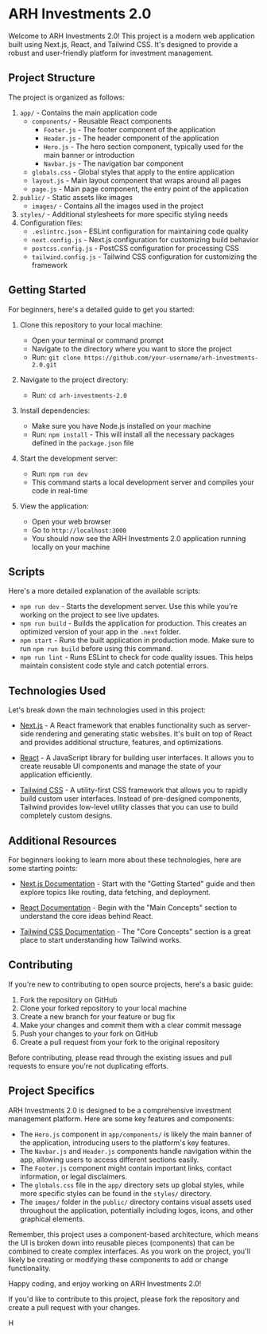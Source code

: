 # ARH Investments 2.0

Welcome to ARH Investments 2.0! This project is a modern web application built using Next.js, React, and Tailwind CSS. It's designed to provide a robust and user-friendly platform for investment management.

## Project Structure

The project is organized as follows:

1. `app/` - Contains the main application code
   - `components/` - Reusable React components
     - `Footer.js` - The footer component of the application
     - `Header.js` - The header component of the application
     - `Hero.js` - The hero section component, typically used for the main banner or introduction
     - `Navbar.js` - The navigation bar component
   - `globals.css` - Global styles that apply to the entire application
   - `layout.js` - Main layout component that wraps around all pages
   - `page.js` - Main page component, the entry point of the application
2. `public/` - Static assets like images
   - `images/` - Contains all the images used in the project
3. `styles/` - Additional stylesheets for more specific styling needs
4. Configuration files:
   - `.eslintrc.json` - ESLint configuration for maintaining code quality
   - `next.config.js` - Next.js configuration for customizing build behavior
   - `postcss.config.js` - PostCSS configuration for processing CSS
   - `tailwind.config.js` - Tailwind CSS configuration for customizing the framework

## Getting Started

For beginners, here's a detailed guide to get you started:

1. Clone this repository to your local machine:
   - Open your terminal or command prompt
   - Navigate to the directory where you want to store the project
   - Run: `git clone https://github.com/your-username/arh-investments-2.0.git`

2. Navigate to the project directory:
   - Run: `cd arh-investments-2.0`

3. Install dependencies:
   - Make sure you have Node.js installed on your machine
   - Run: `npm install` - This will install all the necessary packages defined in the `package.json` file

4. Start the development server:
   - Run: `npm run dev`
   - This command starts a local development server and compiles your code in real-time

5. View the application:
   - Open your web browser
   - Go to `http://localhost:3000`
   - You should now see the ARH Investments 2.0 application running locally on your machine

## Scripts

Here's a more detailed explanation of the available scripts:

- `npm run dev` - Starts the development server. Use this while you're working on the project to see live updates.
- `npm run build` - Builds the application for production. This creates an optimized version of your app in the `.next` folder.
- `npm start` - Runs the built application in production mode. Make sure to run `npm run build` before using this command.
- `npm run lint` - Runs ESLint to check for code quality issues. This helps maintain consistent code style and catch potential errors.

## Technologies Used

Let's break down the main technologies used in this project:

- [Next.js](https://nextjs.org/) - A React framework that enables functionality such as server-side rendering and generating static websites. It's built on top of React and provides additional structure, features, and optimizations.

- [React](https://reactjs.org/) - A JavaScript library for building user interfaces. It allows you to create reusable UI components and manage the state of your application efficiently.

- [Tailwind CSS](https://tailwindcss.com/) - A utility-first CSS framework that allows you to rapidly build custom user interfaces. Instead of pre-designed components, Tailwind provides low-level utility classes that you can use to build completely custom designs.

## Additional Resources

For beginners looking to learn more about these technologies, here are some starting points:

- [Next.js Documentation](https://nextjs.org/docs) - Start with the "Getting Started" guide and then explore topics like routing, data fetching, and deployment.

- [React Documentation](https://reactjs.org/docs/getting-started.html) - Begin with the "Main Concepts" section to understand the core ideas behind React.

- [Tailwind CSS Documentation](https://tailwindcss.com/docs) - The "Core Concepts" section is a great place to start understanding how Tailwind works.

## Contributing

If you're new to contributing to open source projects, here's a basic guide:

1. Fork the repository on GitHub
2. Clone your forked repository to your local machine
3. Create a new branch for your feature or bug fix
4. Make your changes and commit them with a clear commit message
5. Push your changes to your fork on GitHub
6. Create a pull request from your fork to the original repository

Before contributing, please read through the existing issues and pull requests to ensure you're not duplicating efforts.

## Project Specifics

ARH Investments 2.0 is designed to be a comprehensive investment management platform. Here are some key features and components:

- The `Hero.js` component in `app/components/` is likely the main banner of the application, introducing users to the platform's key features.
- The `Navbar.js` and `Header.js` components handle navigation within the app, allowing users to access different sections easily.
- The `Footer.js` component might contain important links, contact information, or legal disclaimers.
- The `globals.css` file in the `app/` directory sets up global styles, while more specific styles can be found in the `styles/` directory.
- The `images/` folder in the `public/` directory contains visual assets used throughout the application, potentially including logos, icons, and other graphical elements.

Remember, this project uses a component-based architecture, which means the UI is broken down into reusable pieces (components) that can be combined to create complex interfaces. As you work on the project, you'll likely be creating or modifying these components to add or change functionality.

Happy coding, and enjoy working on ARH Investments 2.0!

If you'd like to contribute to this project, please fork the repository and create a pull request with your changes.

H
